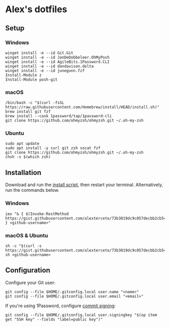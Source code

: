 # Alex's dotfiles

## Setup

### Windows

```
winget install -e --id Git.Git
winget install -e --id JanDeDobbeleer.OhMyPosh
winget install -e --id AgileBits.1Password.CLI
winget install -e --id dandavison.delta
winget install -e --id junegunn.fzf
Install-Module z
Install-Module posh-git
```

### macOS

```
/bin/bash -c "$(curl -fsSL https://raw.githubusercontent.com/Homebrew/install/HEAD/install.sh)"
brew install git fzf
brew install --cask 1password/tap/1password-cli
git clone https://github.com/ohmyzsh/ohmyzsh.git ~/.oh-my-zsh
```

### Ubuntu

```
sudo apt update
sudo apt install -y curl git zsh socat fzf
git clone https://github.com/ohmyzsh/ohmyzsh.git ~/.oh-my-zsh
chsh -s $(which zsh)
```

## Installation

Download and run the [install script](https://gist.github.com/alextercete/73b3019dc9c057decbb2cb54cb00e88c), then restart your terminal. Alternatively, run the commands below.

### Windows

```
iex "& { $(Invoke-RestMethod https://gist.githubusercontent.com/alextercete/73b3019dc9c057decbb2cb54cb00e88c/raw/dotfiles.ps1) } <github-username>"
```

### macOS & Ubuntu

```
sh -c "$(curl -s https://gist.githubusercontent.com/alextercete/73b3019dc9c057decbb2cb54cb00e88c/raw/dotfiles.sh)" sh <github-username>
```

## Configuration

Configure your Git user:

```
git config --file $HOME/.gitconfig.local user.name "<name>"
git config --file $HOME/.gitconfig.local user.email "<email>"
```

If you're using 1Password, configure [commit signing](https://developer.1password.com/docs/ssh/git-commit-signing/):

```
git config --file $HOME/.gitconfig.local user.signingkey "$(op item get "SSH key" --fields "label=public key")"
```
